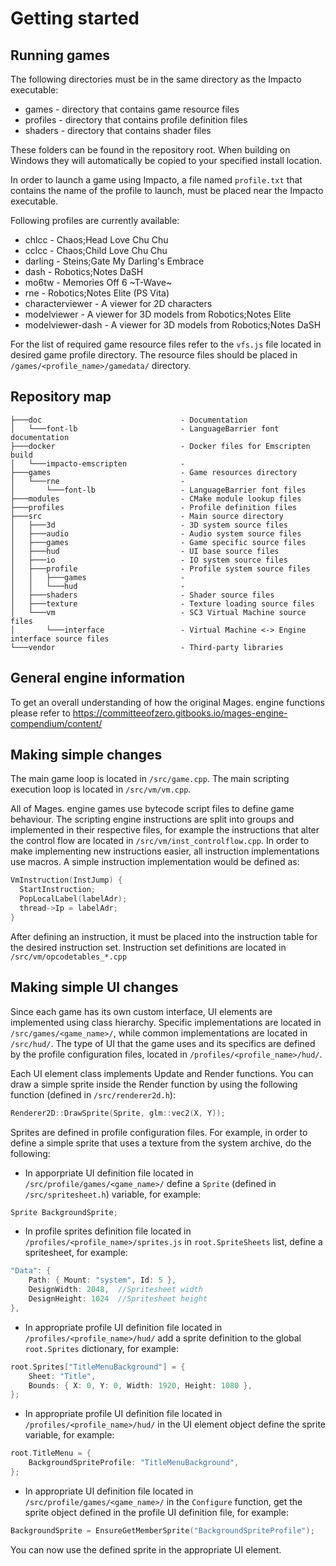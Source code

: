 # Getting started

## Running games
The following directories must be in the same directory as the Impacto executable:

* games - directory that contains game resource files
* profiles - directory that contains profile definition files
* shaders - directory that contains shader files

These folders can be found in the repository root. When building on Windows they will automatically be copied to your specified install location.

In order to launch a game using Impacto, a file named `profile.txt` that contains the name of the profile to launch, must be placed near the Impacto executable.

Following profiles are currently available:

* chlcc - Chaos;Head Love Chu Chu
* cclcc - Chaos;Child Love Chu Chu
* darling - Steins;Gate My Darling's Embrace
* dash - Robotics;Notes DaSH
* mo6tw - Memories Off 6 ~T-Wave~
* rne - Robotics;Notes Elite (PS Vita)
* characterviewer - A viewer for 2D characters
* modelviewer - A viewer for 3D models from Robotics;Notes Elite
* modelviewer-dash - A viewer for 3D models from Robotics;Notes DaSH

For the list of required game resource files refer to the `vfs.js` file located in desired game profile directory. The resource files should be placed in `/games/<profile_name>/gamedata/` directory.

## Repository map
```
├───doc                               - Documentation
│   └───font-lb                       - LanguageBarrier font documentation
├───docker                            - Docker files for Emscripten build
│   └───impacto-emscripten            - 
├───games                             - Game resources directory
│   └───rne                           - 
│       └───font-lb                   - LanguageBarrier font files
├───modules                           - CMake module lookup files
├───profiles                          - Profile definition files
├───src                               - Main source directory
│   ├───3d                            - 3D system source files
│   ├───audio                         - Audio system source files
│   ├───games                         - Game specific source files
│   ├───hud                           - UI base source files
│   ├───io                            - IO system source files
│   ├───profile                       - Profile system source files
│   │   ├───games                     - 
│   │   └───hud                       - 
│   ├───shaders                       - Shader source files
│   ├───texture                       - Texture loading source files
│   └───vm                            - SC3 Virtual Machine source files
│       └───interface                 - Virtual Machine <-> Engine interface source files
└───vendor                            - Third-party libraries
```

## General engine information
To get an overall understanding of how the original Mages. engine functions please refer to  https://committeeofzero.gitbooks.io/mages-engine-compendium/content/

## Making simple changes
The main game loop is located in `/src/game.cpp`. The main scripting execution loop is located in `/src/vm/vm.cpp`.

All of Mages. engine games use bytecode script files to define game behaviour.
The scripting engine instructions are split into groups and implemented in their respective files, for example the instructions that alter the control flow are located in `/src/vm/inst_controlflow.cpp`.
In order to make implementing new instructions easier, all instruction implementations use macros. A simple instruction implementation would be defined as:

```cpp
VmInstruction(InstJump) {
  StartInstruction;
  PopLocalLabel(labelAdr);
  thread->Ip = labelAdr;
}
```

After defining an instruction, it must be placed into the instruction table for the desired instruction set. Instruction set definitions are located in `/src/vm/opcodetables_*.cpp`

## Making simple UI changes
Since each game has its own custom interface, UI elements are implemented using class hierarchy. Specific implementations are located in `/src/games/<game_name>/`, while common implementations are located in `/src/hud/`. The type of UI that the game uses and its specifics are defined by the profile configuration files, located in `/profiles/<profile_name>/hud/`.

Each UI element class implements Update and Render functions. You can draw a simple sprite inside the Render function by using the following function (defined in `/src/renderer2d.h`):

```cpp
Renderer2D::DrawSprite(Sprite, glm::vec2(X, Y));
```

Sprites are defined in profile configuration files. For example, in order to define a simple sprite that uses a texture from the system archive, do the following:

* In apporpriate UI definition file located in `/src/profile/games/<game_name>/` define a `Sprite` (defined in `/src/spritesheet.h`) variable, for example:

```cpp
Sprite BackgroundSprite;
```

* In profile sprites definition file located in `/profiles/<profile_name>/sprites.js` in `root.SpriteSheets` list, define a spritesheet, for example:

```cpp
"Data": {
    Path: { Mount: "system", Id: 5 },
    DesignWidth: 2048,  //Spritesheet width
    DesignHeight: 1024  //Spritesheet height
},
```

* In appropriate profile UI definition file located in `/profiles/<profile_name>/hud/` add a sprite definition to the global `root.Sprites` dictionary, for example:

```cpp
root.Sprites["TitleMenuBackground"] = {
    Sheet: "Title",
    Bounds: { X: 0, Y: 0, Width: 1920, Height: 1080 },
};
```

* In appropriate profile UI definition file located in `/profiles/<profile_name>/hud/` in the UI element object define the sprite variable, for example:

```cpp
root.TitleMenu = {
    BackgroundSpriteProfile: "TitleMenuBackground",
};
```

* In appropriate UI definition file located in `/src/profile/games/<game_name>/` in the `Configure` function, get the sprite object defined in the profile UI definition file, for example:

```cpp
BackgroundSprite = EnsureGetMemberSprite("BackgroundSpriteProfile");
```

You can now use the defined sprite in the appropriate UI element.  